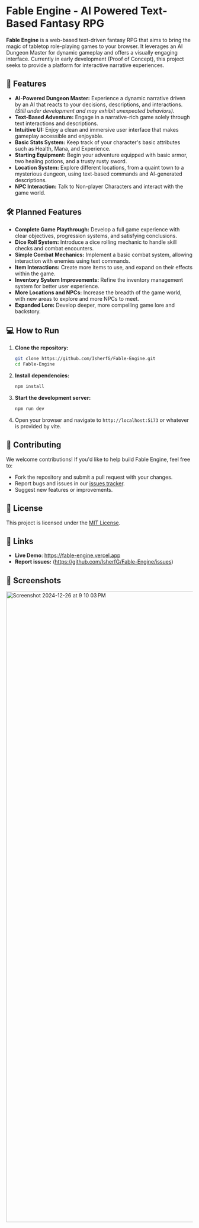 # Fable Engine - AI Powered Text-Based Fantasy RPG

**Fable Engine** is a web-based text-driven fantasy RPG that aims to bring the magic of tabletop role-playing games to your browser. It leverages an AI Dungeon Master for dynamic gameplay and offers a visually engaging interface. Currently in early development (Proof of Concept), this project seeks to provide a platform for interactive narrative experiences.

## 🚀 Features

*   **AI-Powered Dungeon Master:** Experience a dynamic narrative driven by an AI that reacts to your decisions, descriptions, and interactions. *(Still under development and may exhibit unexpected behaviors)*.
*   **Text-Based Adventure:** Engage in a narrative-rich game solely through text interactions and descriptions.
*   **Intuitive UI:** Enjoy a clean and immersive user interface that makes gameplay accessible and enjoyable.
*   **Basic Stats System:**  Keep track of your character's basic attributes such as Health, Mana, and Experience.
*   **Starting Equipment:** Begin your adventure equipped with basic armor, two healing potions, and a trusty rusty sword.
*   **Location System:** Explore different locations, from a quaint town to a mysterious dungeon, using text-based commands and AI-generated descriptions.
*   **NPC Interaction:** Talk to Non-player Characters and interact with the game world.

## 🛠️ Planned Features

*   **Complete Game Playthrough:** Develop a full game experience with clear objectives, progression systems, and satisfying conclusions.
*   **Dice Roll System:**  Introduce a dice rolling mechanic to handle skill checks and combat encounters.
*   **Simple Combat Mechanics:** Implement a basic combat system, allowing interaction with enemies using text commands.
*   **Item Interactions:** Create more items to use, and expand on their effects within the game.
*   **Inventory System Improvements:** Refine the inventory management system for better user experience.
*   **More Locations and NPCs:** Increase the breadth of the game world, with new areas to explore and more NPCs to meet.
*   **Expanded Lore:** Develop deeper, more compelling game lore and backstory.

## 💻 How to Run

1.  **Clone the repository:**
    ```bash
    git clone https://github.com/IsherfG/Fable-Engine.git
    cd Fable-Engine
    ```
2.  **Install dependencies:**
    ```bash
    npm install
    ```
3.  **Start the development server:**
    ```bash
    npm run dev
    ```
4.  Open your browser and navigate to `http://localhost:5173` or whatever is provided by vite.


## 🤝 Contributing

We welcome contributions! If you'd like to help build Fable Engine, feel free to:

*   Fork the repository and submit a pull request with your changes.
*   Report bugs and issues in our [issues tracker](https://github.com/IsherfG/Fable-Engine/issues).
*   Suggest new features or improvements.

## 📜 License

This project is licensed under the [MIT License](LICENSE).

## 🔗 Links

*   **Live Demo**: https://fable-engine.vercel.app
*   **Report issues:** (https://github.com/IsherfG/Fable-Engine/issues)

## 📸 Screenshots

<img width="1701" alt="Screenshot 2024-12-26 at 9 10 03 PM" src="https://github.com/user-attachments/assets/e37f5057-db07-4739-98e1-748e7bfb2fae" />


